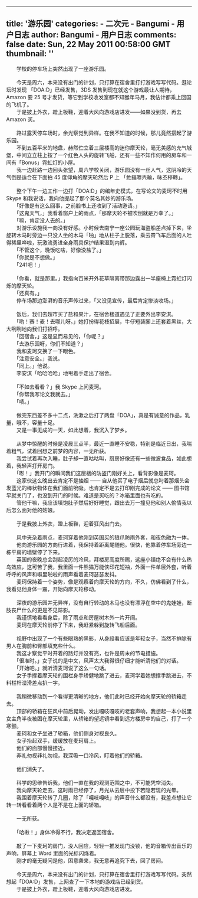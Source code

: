 
---
title: '游乐园'
categories: 
    - 二次元
    - Bangumi - 用户日志
author: Bangumi - 用户日志
comments: false
date: Sun, 22 May 2011 00:58:00 GMT
thumbnail: ''
---

<div>   
　　学校的停车场上突然出现了一座游乐园。<br>
<br>
　　今天是周六，本来没有出门的计划，只打算在宿舍里打打游戏写写代码。逛论坛时发现 「DOA:D」已经发售，3DS 发售到现在就这个游戏最让人期待，Amazon 要 25 号才发货，等它到学校收发室都不知猴年马月，我估计都乘上回国的飞机了。<br>
　　于是披上外衣，蹬上板鞋，迎着大风向游戏店进发——如果没到货，再去 Amazon 买。<br>
<br>
　　路过露天停车场时，余光察觉到异样。在我不知道的时候，那儿竟然搭起了游乐园。<br>
　　不到五百平米的地盘，赫然伫立着三层楼高的迷你摩天轮，毫无美感的充气城堡，中间立立柱上按了一个红色人头的旋转飞船，还有一些不知作何用的房车和一间有「Bonus」霓虹灯的小屋。<br>
　　我一边赶路一边回头张望，周六学校关闭，游乐园没有一丝人气，这阴冷的天气倒是适合在下面拍 45 度仰角的摩天轮然后 P 上 「鮏鍢嚤兲耣，咏丕楟轉」。<br>
<br>
　　整个下午一边工作一边打「DOA:D」的编年史模式，在写论文的麦珂不时用 Skype 和我说话，我向他提起了那个莫名其妙的游乐场。<br>
　　「好像是有这么回事，之前脸书上还收到了活动邀请。」<br>
　　「这鬼天气，」我看着窗户上的雨点，「那摩天轮不被吹倒就是万幸了。」<br>
　　「嘛，肯定没人去的。」<br>
　　对游乐设施我一向没有好感。小时候去南宁一座公园玩海盗船差点掉下来，坐旋转木马时旁边一只没人坐的木马「啪」地从柱子上脱落，乘云霄飞车后面的人吐得稀里哗啦，玩激流勇进全身雨具保护结果湿到内裤。<br>
　　「不管这个，晚饭吃啥，好像没盐了。」<br>
　　「你就是不想做。」<br>
　　「241吧！」<br>
<br>
　　「你看，就是那里。」我指向百米开外花草隔离带那边露出一半座椅上霓虹灯闪烁的摩天轮。<br>
　　「还真有。」<br>
　　停车场那边澎湃的音乐声传过来，「又没见宣传，最后肯定惨淡收场。」<br>
<br>
　　饭后，我们去超市买了盐和果汁，在宿舍楼道遇见了正要外出李安淇。<br>
　　「哟！赛！麦！去哪儿呀。」她打扮得花枝招展，牛仔短装脚上还套着黑丝，大大咧咧地向我们打招呼。<br>
　　「回宿舍，」这是显而易见的，「你呢？」<br>
　　「去游乐园呀，你们不知道？」<br>
　　我和麦珂交换了一下眼色。<br>
　　「注意安全。」我说。<br>
　　「同上。」他说。<br>
　　李安淇「哈哈哈哈」地甩着手走出了宿舍。<br>
<br>
　　「不如去看看？」我 Skype 上问麦珂。<br>
　　「你帮我写论文我就去。」<br>
　　「啧。」<br>
<br>
　　做完东西差不多十二点，洗漱之后打了两盘「DOA」，真是有诚意的作品，乳量，哦不，容量十足。<br>
　　又是一事无成的一天，如此想着，我沉入了梦乡。<br>
<br>
　　从梦中惊醒的时候是凌晨三点半，最近一直睡不安稳，特别是临近日出，我喘着粗气，试着回想之前梦的内容，一无所获。<br>
　　我尝试着再次入睡，肚子却一直咕咕叫，厨房好像还有一些微波食品，如此想着，我轻声打开房门。<br>
　　「嘭！」我开门的瞬间我们这层楼的防盗门刚好关上，看背影像是麦珂。<br>
　　这家伙这么晚出去肯定不是抽烟 —— 自从他买了电子烟后就总叼着那烟头会发蓝光的棒状物体在我们面前吮吸。也肯定不是去打印刚完成的论文 —— 图书馆早就关门了，也没到开门的时候。难道是买吃的？冰箱里面也有吃的。<br>
　　管他干嘛，我应该填饱肚子然后好好睡觉，跟出去万一撞见他和别人偷情我以后怎么面对他的姑娘。<br>
<br>
　　于是我披上外衣，蹬上板鞋，迎着狂风出门去。<br>
<br>
　　风中夹杂着雨点，麦珂穿着他刚到英国买的狼爪防雨外套，和夜色融为一体。<br>
　　他向游乐园的方向行进着，我保持着距离尾随他。很快，他靠着停车场旁边一栋平房的墙壁停了下来。<br>
　　英国的夜晚总会刮起凌厉的冷风，拜楼房高度所赐，这座小镇绝不会有什么热岛效应，这可苦了我，我里面一件熊猫万能侠印花短袖，外面一件单层外套，听着呼呼的风声和噼里啪啦的雨声看着麦珂瑟瑟发抖。<br>
　　麦珂保持着一个姿势，像是观察着向摩天轮的方向，不久，仿佛看到了什么，我看见他身体一震，开始向摩天轮移动。<br>
<br>
　　深夜的游乐园并无异样，没有自行转动的木马也没有漂浮在空中的鬼娃娃，断肢丧尸什么的更是不见踪影。<br>
　　我谨慎地看看身后，除了雨点和房屋树木外一片开阔。<br>
　　麦珂在摩天轮前停了下来，我赶紧躲到旋转飞船后面。<br>
<br>
　　视野中出现了一个有些眼熟的黑影，从身段看应该是年轻女子，当然不排除有男人在胸前和臀部填充些什么。<br>
　　我这才察觉平时开着的路灯并没有亮，也许是周末的节电措施。<br>
　　「很准时。」女子说的是中文，风声太大我得很仔细才能听清他们的对话。<br>
　　「开始吧。」就听清麦珂说了这么一句话。<br>
　　女子手撑着摩天轮的围栏身手矫健地跳了进去，麦珂学着她想撑手跳进去，不料栏杆湿滑差点扒一字。<br>
<br>
　　我稍微移动到一个看得更清晰的地方，他们此时已经开始向摩天轮的轿箱走去。<br>
　　顶部的轿箱在狂风中前后晃动，发出嘎吱嘎吱的老套声响，我想起一本小说里女主角半夜被困在摩天轮里，从轿箱的望远镜中看到远方楼房中的自己，打了一个寒颤。<br>
　　麦珂和女子坐进了轿箱，他们侧身对视良久。<br>
　　女子抬起双手，缓缓放在麦珂肩上。<br>
　　他们的面部慢慢接近。<br>
　　非礼勿视非礼勿视，我深吸一口冷风，盯着他们的轿箱。<br>
<br>
　　他们消失了。<br>
<br>
　　科学的思维告诉我，他们一直在我的观测范围之中，不可能凭空消失。<br>
　　我向摩天轮走去，这时雨已经停了，月光从云层中投下若隐若现的光晕。<br>
　　我围着摩天轮转了几圈，除了「嘎吱嘎吱」的声音什么都没有，我差点想让它转一转看看着两个人是不是在上面的轿箱。<br>
<br>
　　一无所获。<br>
<br>
　　「哈楸！」身体冷得不行，我决定返回宿舍。<br>
<br>
　　敲了一下麦珂的房门，没人回应，轻轻一推发现门没锁，他的音箱传出音乐的声响，屏幕上 Word 里面的光标闪烁着。<br>
　　刚才的毫无疑问是他，困意袭来，我无意再追究下去，回了房间。<br>
<br>
　　今天是周六，本来没有出门的计划，只打算在宿舍里打打游戏写写代码。突然想起「DOA:D」发售，上网查了一下本地的游戏店已经到货。<br>
　　于是披上外衣，蹬上板鞋，迎着大风向游戏店进发。   
</div>
            